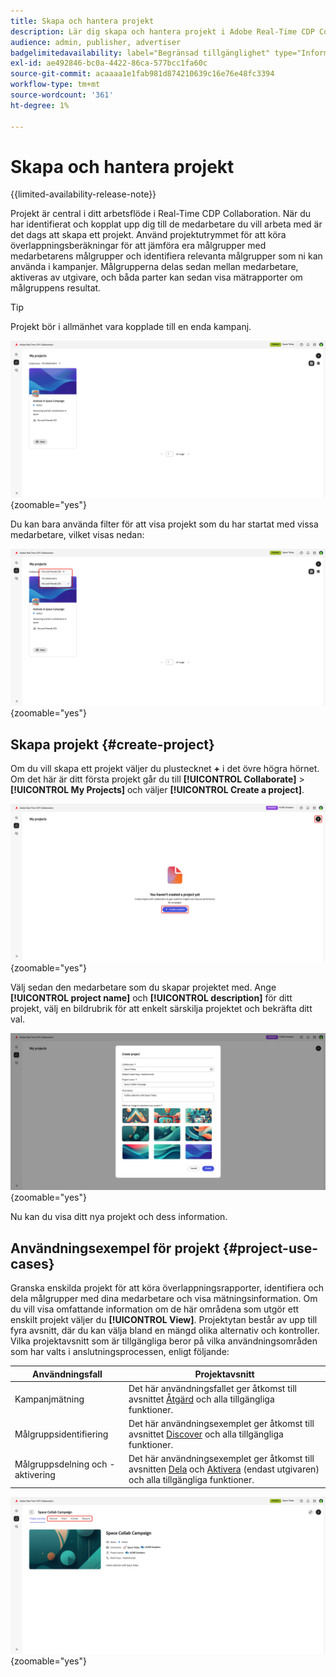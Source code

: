 ```yaml
---
title: Skapa och hantera projekt
description: Lär dig skapa och hantera projekt i Adobe Real-Time CDP Collaboration
audience: admin, publisher, advertiser
badgelimitedavailability: label="Begränsad tillgänglighet" type="Informative" url="https://helpx.adobe.com/legal/product-descriptions/real-time-customer-data-platform-collaboration.html newtab=true"
exl-id: ae492846-bc0a-4422-86ca-577bcc1fa60c
source-git-commit: acaaaa1e1fab981d874210639c16e76e48fc3394
workflow-type: tm+mt
source-wordcount: '361'
ht-degree: 1%

---
```


# Skapa och hantera projekt

{{limited-availability-release-note}}

Projekt är central i ditt arbetsflöde i Real-Time CDP Collaboration. När du har identifierat och kopplat upp dig till de medarbetare du vill arbeta med är det dags att skapa ett projekt. Använd projektutrymmet för att köra överlappningsberäkningar för att jämföra era målgrupper med medarbetarens målgrupper och identifiera relevanta målgrupper som ni kan använda i kampanjer. Målgrupperna delas sedan mellan medarbetare, aktiveras av utgivare, och båda parter kan sedan visa mätrapporter om målgruppens resultat.

>[!TIP]
>
>Projekt bör i allmänhet vara kopplade till en enda kampanj.

![Visa alla projekt, ofiltrerade.](/help/assets/collaborate/manage-view-projects/projects-overview-page.png){zoomable="yes"}

Du kan bara använda filter för att visa projekt som du har startat med vissa medarbetare, vilket visas nedan:

![Filtrerad vy över projekt med en medarbetare.](/help/assets/collaborate/manage-view-projects/filtered-project-view.png){zoomable="yes"}

## Skapa projekt {#create-project}

Om du vill skapa ett projekt väljer du plustecknet **+** i det övre högra hörnet. Om det här är ditt första projekt går du till **[!UICONTROL Collaborate]** > **[!UICONTROL My Projects]** och väljer **[!UICONTROL Create a project]**.

![Välj plustecken eller Skapa ett projekt för att konfigurera ett nytt projekt.](/help/assets/collaborate/manage-view-projects/create-project.png){zoomable="yes"}

Välj sedan den medarbetare som du skapar projektet med. Ange **[!UICONTROL project name]** och **[!UICONTROL description]** för ditt projekt, välj en bildrubrik för att enkelt särskilja projektet och bekräfta ditt val.

![Obligatoriska alternativ för att konfigurera ett nytt projekt](/help/assets/collaborate/manage-view-projects/create-project-required-info.png){zoomable="yes"}

Nu kan du visa ditt nya projekt och dess information.

## Användningsexempel för projekt {#project-use-cases}

Granska enskilda projekt för att köra överlappningsrapporter, identifiera och dela målgrupper med dina medarbetare och visa mätningsinformation. Om du vill visa omfattande information om de här områdena som utgör ett enskilt projekt väljer du **[!UICONTROL View]**. Projektytan består av upp till fyra avsnitt, där du kan välja bland en mängd olika alternativ och kontroller. Vilka projektavsnitt som är tillgängliga beror på vilka användningsområden som har valts i anslutningsprocessen, enligt följande:

| Användningsfall | Projektavsnitt |
| --- | --- |
| Kampanjmätning | Det här användningsfallet ger åtkomst till avsnittet [Åtgärd](/help/guide/collaborate/measure.md) och alla tillgängliga funktioner. |
| Målgruppsidentifiering | Det här användningsexemplet ger åtkomst till avsnittet [Discover](/help/guide/collaborate/discover.md) och alla tillgängliga funktioner. |
| Målgruppsdelning och -aktivering | Det här användningsexemplet ger åtkomst till avsnitten [Dela](/help/guide/collaborate/share.md) och [Aktivera](/help/guide/collaborate/activate.md) (endast utgivaren) och alla tillgängliga funktioner. |

![Projektvyn med tillgängliga avsnitt markerade.](/help/assets/collaborate/manage-view-projects/project-sections.png){zoomable="yes"}
